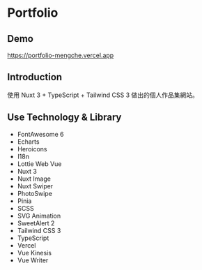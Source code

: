 # Portfolio

## Demo

https://portfolio-mengche.vercel.app

## Introduction

使用 Nuxt 3 + TypeScript + Tailwind CSS 3 做出的個人作品集網站。

## Use Technology & Library

- FontAwesome 6
- Echarts
- Heroicons
- I18n
- Lottie Web Vue
- Nuxt 3
- Nuxt Image
- Nuxt Swiper
- PhotoSwipe
- Pinia
- SCSS
- SVG Animation
- SweetAlert 2
- Tailwind CSS 3
- TypeScript
- Vercel
- Vue Kinesis
- Vue Writer
